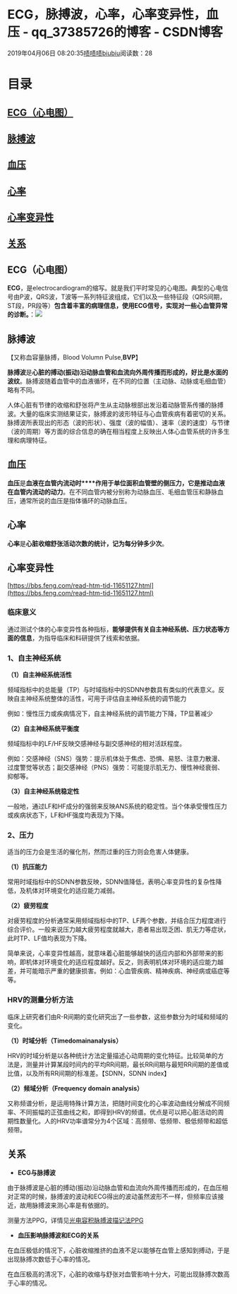 # ECG，脉搏波，心率，心率变异性，血压 - qq_37385726的博客 - CSDN博客





2019年04月06日 08:20:35[啧啧啧biubiu](https://me.csdn.net/qq_37385726)阅读数：28








# **目录**



## [ECG（心电图）](#ECG%EF%BC%88%E5%BF%83%E7%94%B5%E5%9B%BE%EF%BC%89)

## [脉搏波](#%E8%84%89%E6%90%8F%E6%B3%A2)

## [血压](#%E8%A1%80%E5%8E%8B)

## [心率](#%E5%BF%83%E7%8E%87)

## [心率变异性](#%E5%BF%83%E7%8E%87%E5%8F%98%E5%BC%82%E6%80%A7)

## [关系](#%E5%85%B3%E7%B3%BB)

## ECG（心电图）

**ECG**，是electrocardiogram的缩写。就是我们平时常见的心电图。典型的心电信号由P波，QRS波，T波等一系列特征波组成，它们以及一些特征段（QRS间期，ST段，PR段等）**包含着丰富的病理信息，使用ECG信号，实现对一些心血管异常的诊断。**：![](https://img-blog.csdn.net/20180515213912709?watermark/2/text/aHR0cHM6Ly9ibG9nLmNzZG4ubmV0L3FxXzE1NzQ2ODc5/font/5a6L5L2T/fontsize/400/fill/I0JBQkFCMA==/dissolve/70)



## 脉搏波

【又称血容量脉搏，Blood Volumn Pulse,**BVP**】

**脉搏波**是**心脏的搏动(振动)沿动脉血管和血流向外周传播而形成的，好比是水面的波纹**。脉搏波随着血管中的血液循环，在不同的位置（主动脉、动脉或毛细血管）略有不同。

人体心脏有节律的收缩和舒张将产生从主动脉根部出发沿着动脉管系传播的脉搏波。大量的临床实测结果证实，脉搏波的波形特征与心血管疾病有着密切的关系。脉搏波所表现出的形态（波的形状）、强度（波的幅值）、速率（波的速度）与节律（波的周期）等方面的综合信息的确在相当程度上反映出人体心血管系统的许多生理和病理特征。



## 血压

**血压**是**血液在血管内流动时****作用于单位面积血管壁的侧压力，它是推动血液在血管内流动的动力**。在不同血管内被分别称为动脉血压、毛细血管压和静脉血压，通常所说的血压是指体循环的动脉血压。



## 心率

**心率**是**心脏收缩舒张活动次数的统计，记为每分钟多少次**。



## 心率变异性

[https://bbs.feng.com/read-htm-tid-11651127.html](https://bbs.feng.com/read-htm-tid-11651127.html)

### **临床意义**

通过测试个体的心率变异性各种指标，**能够提供有关自主神经系统、压力状态等方面的信息**，为指导临床和科研提供了线索和依据。

### 1、自主神经系统

**（1）自主神经系统活性**

频域指标中的总能量（TP）与时域指标中的SDNN参数具有类似的代表意义。反映自主神经系统整体的活性，可用于评估自主神经系统的调节能力

例如：慢性压力或疾病情况下，自主神经系统的调节能力下降，TP显著减少

**（2）自主神经系统平衡度**

频域指标中的LF/HF反映交感神经与副交感神经的相对活跃程度。

例如：交感神经（SNS）强势：提示机体处于焦虑、恐惧、易怒、注意力散漫、过度警觉等状态；副交感神经（PNS）强势：可能提示肌无力、慢性神经衰弱、抑郁等。

**（3）自主神经系统稳定性**

一般地，通过LF和HF成分的强弱来反映ANS系统的稳定性。当个体承受慢性压力或疾病状态下，LF和HF强度均表现为下降。





### 2、压力

适当的压力会是生活的催化剂，然而过重的压力则会危害人体健康。

**（1）抗压能力**

常用时域指标中的SDNN参数反映，SDNN值降低，表明心率变异性的复杂性降低，及机体对环境变化的适应能力减弱。

**（2）疲劳程度**

对疲劳程度的分析通常采用频域指标中的TP、LF两个参数，并结合压力程度进行综合评价。一般来说压力越大疲劳程度就越大，患者易出现乏困、肌无力等症状，此时TP、LF值均表现为下降。

简单来说，心率变异性越高，就意味着心脏能够越快的适应内部和外部带来的影响，即机体对环境变化的适应程度越好。反之，则表明机体对环境的适应能力越差，并可能暗示严重的健康损害。例如：心血管疾病、精神疾病、神经病或癌症等等。

### **HRV的测量分析方法**

临床上研究者们由R-R间期的变化研究出了一些参数，这些参数分为时域和频域的变化。

**（1）时域分析（Timedomainanalysis）**

HRV的时域分析是以各种统计方法定量描述心动周期的变化特征。比较简单的方法是，测量并计算某段时间内的平均RR间期，最长RR间期与最短RR间期的差值或比值，以及所有RR间期的标准差。【SDNN，SDNN index】

**（2）频域分析（Frequency domain analysis）**

又称频谱分析，是运用特殊计算方法，把随时间变化的心率波动曲线分解成不同频率、不同振幅的正弦曲线之和，即得到HRV的频谱。优点是可以把心脏活动的周期性数量化。人的HRV功率谱常分为4个区域：高频带、低频带、极低频带和超低频带。



## 关系
- **ECG与脉搏波**

由于脉搏波是心脏的搏动(振动)沿动脉血管和血流向外周传播而形成的，在血压相对正常的时候，脉搏波的波动和ECG得出的波动虽然波形不一样，但频率应该接近，故用脉搏波来测心率是有依据的。

测量方法PPG，详情见[光电容积脉搏波描记法PPG](https://blog.csdn.net/qq_37385726/article/details/89041710)
- **血压影响脉搏波和ECG的关系**

在血压极低的情况下，心脏收缩推挤的血液不足以能够在血管上感知到搏动，于是出现脉搏次数低于心率的情况。

在血压极高的清况下，心脏的收缩与舒张对血管影响十分大，可能出现脉搏次数高于心率的情况。



